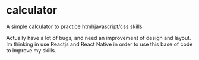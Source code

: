 # calculator
A simple calculator to practice html/javascript/css skills

Actually have a lot of bugs, and need an improvement of design and layout. 
Im thinking in use Reactjs and React Native in order to use this base of code to improve my  skills.
